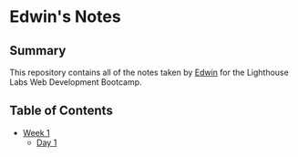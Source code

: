 # Edwin's Notes

## Summary


This repository contains all of the notes taken by [Edwin](https://github.com/aeedwko) for the Lighthouse Labs Web Development Bootcamp.

## Table of Contents
* [Week 1](/Week1)
  * [Day 1](/Week_1/Day_1)
  